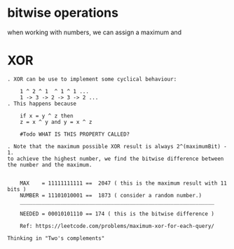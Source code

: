 # bitwise operations


when working with numbers, we can assign a maximum and 

# XOR

    . XOR can be use to implement some cyclical behaviour:
        
        1 ^ 2 ^ 1  ^ 1 ^ 1 ... 
        1 -> 3 -> 2 -> 3 -> 2 ...
    . This happens because
    
        if x = y ^ z then
        z = x ^ y and y = x ^ z
        
        #Todo WHAT IS THIS PROPERTY CALLED?
    
    . Note that the maximum possible XOR result is always 2^(maximumBit) - 1.
    to achieve the highest number, we find the bitwise difference between the number and the maximum.

                
        MAX    = 11111111111 ==  2047 ( this is the maximum result with 11 bits )
        NUMBER = 11101010001 ==  1873 ( consider a random number.)
        ______________________________________________________________
    
        NEEDED = 00010101110 == 174 ( this is the bitwise difference )

        Ref: https://leetcode.com/problems/maximum-xor-for-each-query/
        
    Thinking in "Two's complements"



